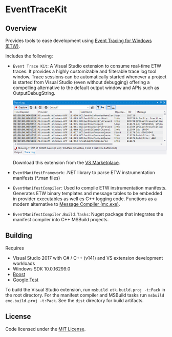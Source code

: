 # EventTraceKit

## Overview

Provides tools to ease development using [Event Tracing for Windows (ETW)](https://docs.microsoft.com/en-us/windows/desktop/ETW/event-tracing-portal).

Includes the following:

- `Event Trace Kit`: A Visual Studio extension to consume real-time ETW traces.
   It provides a highly customizable and filterable trace log tool window.
   Trace sessions can be automatically started whenever a project is started from
   Visual Studio (even without debugging) offering a compelling alternative to the
   default output window and APIs such as OutputDebugString.

   ![Trace Log](docs/images/trace-log.png)

   Download this extension from the [VS Marketplace](https://marketplace.visualstudio.com/items?itemName=nrieck.EventTraceKit).

- `EventManifestFramework`: .NET library to parse ETW instrumentation manifests (*.man files)
- `EventManifestCompiler`: Used to compile ETW instrumentation manifests.
   Generates ETW binary templates and message tables to be embedded in provider
   executables as well es C++ logging code. Functions as a modern alternative
   to [Message Compiler (mc.exe)](https://docs.microsoft.com/en-us/windows/desktop/WES/message-compiler--mc-exe-).
- `EventManifestCompiler.Build.Tasks`: Nuget package that integrates the manifest
   compiler into C++ MSBuild projects.


## Building

Requires

- Visual Studio 2017 with C# / C++ (v141) and VS extension development workloads
- Windows SDK 10.0.16299.0
- [Boost](https://www.boost.org/)
- [Google Test](https://github.com/google/googletest)

To build the Visual Studio extension, run `msbuild etk.build.proj -t:Pack` in the
root directory. For the manifest compiler and MSBuild tasks run
`msbuild emc.build.proj -t:Pack`. See the `dist` directory for build artifacts.

## License

Code licensed under the [MIT License](LICENSE.txt).
